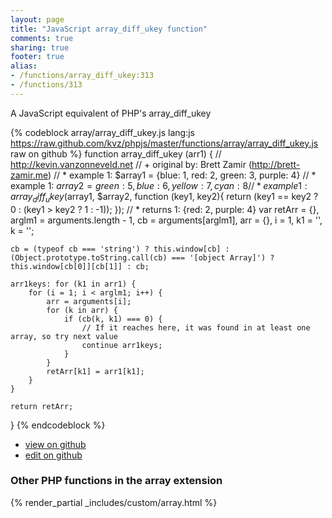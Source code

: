 ```yaml
---
layout: page
title: "JavaScript array_diff_ukey function"
comments: true
sharing: true
footer: true
alias:
- /functions/array_diff_ukey:313
- /functions/313
---
```

<!-- Generated by Rakefile:build -->
A JavaScript equivalent of PHP's array_diff_ukey

{% codeblock array/array_diff_ukey.js lang:js https://raw.github.com/kvz/phpjs/master/functions/array/array_diff_ukey.js raw on github %}
function array_diff_ukey (arr1) {
    // http://kevin.vanzonneveld.net
    // +   original by: Brett Zamir (http://brett-zamir.me)
    // *     example 1: $array1 = {blue: 1, red: 2, green: 3, purple: 4}
    // *     example 1: $array2 = {green: 5, blue: 6, yellow: 7, cyan: 8}
    // *     example 1: array_diff_ukey($array1, $array2, function (key1, key2){ return (key1 == key2 ? 0 : (key1 > key2 ? 1 : -1)); });
    // *     returns 1: {red: 2, purple: 4}
    var retArr = {},
        arglm1 = arguments.length - 1,
        cb = arguments[arglm1],
        arr = {},
        i = 1,
        k1 = '',
        k = '';

    cb = (typeof cb === 'string') ? this.window[cb] : (Object.prototype.toString.call(cb) === '[object Array]') ? this.window[cb[0]][cb[1]] : cb;

    arr1keys: for (k1 in arr1) {
        for (i = 1; i < arglm1; i++) {
            arr = arguments[i];
            for (k in arr) {
                if (cb(k, k1) === 0) {
                    // If it reaches here, it was found in at least one array, so try next value
                    continue arr1keys;
                }
            }
            retArr[k1] = arr1[k1];
        }
    }

    return retArr;
}
{% endcodeblock %}

 - [view on github](https://github.com/kvz/phpjs/blob/master/functions/array/array_diff_ukey.js)
 - [edit on github](https://github.com/kvz/phpjs/edit/master/functions/array/array_diff_ukey.js)

### Other PHP functions in the array extension
{% render_partial _includes/custom/array.html %}
